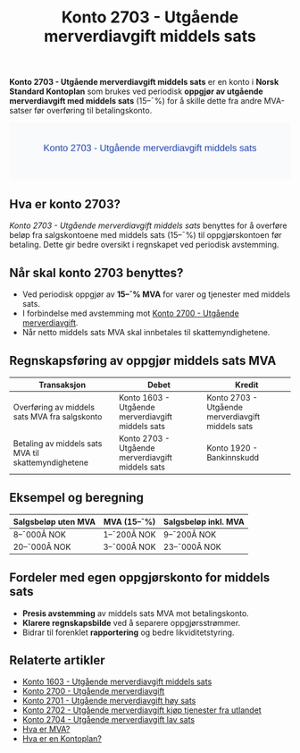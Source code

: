 ﻿---
title: "Konto 2703 - Utgående merverdiavgift middels sats"
seoTitle: "2703-utgaende-merverdiavgift-middels-sats"
meta_description: '**Konto 2703 - Utgående merverdiavgift middels sats** er en konto i **Norsk Standard Kontoplan** som brukes ved periodisk **oppgjør av utgående merverdiavgif...'
slug: 2703-utgaende-merverdiavgift-middels-sats
type: blog
layout: pages/single
---

**Konto 2703 - Utgående merverdiavgift middels sats** er en konto i **Norsk Standard Kontoplan** som brukes ved periodisk **oppgjør av utgående merverdiavgift med middels sats** (15–¯%) for å skille dette fra andre MVA-satser før overføring til betalingskonto.

![Illustrasjon av konto 2703 Utgående merverdiavgift middels sats](2703-utgaende-merverdiavgift-middels-sats-image.svg)

## Hva er konto 2703?

*Konto 2703 - Utgående merverdiavgift middels sats* benyttes for å overføre beløp fra salgskontoene med middels sats (15–¯%) til oppgjørskontoen før betaling. Dette gir bedre oversikt i regnskapet ved periodisk avstemming.

## Når skal konto 2703 benyttes?

* Ved periodisk oppgjør av **15–¯% MVA** for varer og tjenester med middels sats.
* I forbindelse med avstemming mot [Konto 2700 - Utgående merverdiavgift](/blogs/kontoplan/2700-utgaende-merverdiavgift "Konto 2700 - Utgående merverdiavgift").
* Når netto middels sats MVA skal innbetales til skattemyndighetene.

## Regnskapsføring av oppgjør middels sats MVA

| Transaksjon                                              | Debet                                                     | Kredit                                      |
|----------------------------------------------------------|-----------------------------------------------------------|----------------------------------------------|
| Overføring av middels sats MVA fra salgskonto            | Konto 1603 - Utgående merverdiavgift middels sats         | Konto 2703 - Utgående merverdiavgift middels sats |
| Betaling av middels sats MVA til skattemyndighetene      | Konto 2703 - Utgående merverdiavgift middels sats         | Konto 1920 - Bankinnskudd                    |

## Eksempel og beregning

| Salgsbeløp uten MVA | MVA (15–¯%)   | Salgsbeløp inkl. MVA |
|---------------------|--------------|----------------------|
| 8–¯000Â NOK           | 1–¯200Â NOK    | 9–¯200Â NOK            |
| 20–¯000Â NOK          | 3–¯000Â NOK    | 23–¯000Â NOK           |

## Fordeler med egen oppgjørskonto for middels sats

* **Presis avstemming** av middels sats MVA mot betalingskonto.
* **Klarere regnskapsbilde** ved å separere oppgjørsstrømmer.
* Bidrar til forenklet **rapportering** og bedre likviditetstyring.

## Relaterte artikler

* [Konto 1603 - Utgående merverdiavgift middels sats](/blogs/kontoplan/1603-utgaende-merverdiavgift-middels-sats "Konto 1603 - Utgående merverdiavgift middels sats")
* [Konto 2700 - Utgående merverdiavgift](/blogs/kontoplan/2700-utgaende-merverdiavgift "Konto 2700 - Utgående merverdiavgift")
* [Konto 2701 - Utgående merverdiavgift høy sats](/blogs/kontoplan/2701-utgaende-merverdiavgift-hoy-sats "Konto 2701 - Utgående merverdiavgift høy sats")
* [Konto 2702 - Utgående merverdiavgift kjøp tjenester fra utlandet](/blogs/kontoplan/2702-utgaende-merverdiavgift-kjop-tjen-fra-utlandet "Konto 2702 - Utgående merverdiavgift kjøp tjenester fra utlandet")
* [Konto 2704 - Utgående merverdiavgift lav sats](/blogs/kontoplan/2704-utgaende-merverdiavgift-lav-sats "Konto 2704 - Utgående merverdiavgift lav sats")
* [Hva er MVA?](/blogs/regnskap/hva-er-moms-mva "Hva er MVA? MVA-regnskapsføring og merverdiavgift")
* [Hva er en Kontoplan?](/blogs/regnskap/hva-er-kontoplan "Hva er en Kontoplan? Komplett Guide til Kontoplaner i Norsk Regnskap")






